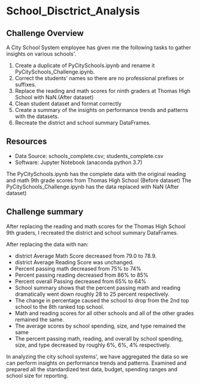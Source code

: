 # School_Disctrict_Analysis

## Challenge Overview
A City School System employee has given me the following tasks to gather insights on various schools'.

1. Create a duplicate of PyCitySchools.ipynb and rename it PyCitySchools_Challenge.ipynb.
2. Correct the students' names so there are no professional prefixes or suffixes.
3. Replace the reading and math scores for ninth graders at Thomas High School with NaN.(After dataset)
4. Clean student dataset and format correctly
5. Create a summary of the insights on performance trends and patterns with the datasets. 
6. Recreate the district and school summary DataFrames.

## Resources
- Data Source: schools_complete.csv; students_complete.csv
- Software: Jupyter Notebook (anaconda python 3.7)

The PyCitySchools.ipynb has the complete data with the original reading and math 9th grade scores from Thomas High School (Before dataset)
The PyCitySchools_Challenge.ipynb has the data replaced with NaN (After dataset)

## Challenge summary
After replacing the reading and math scores for the Thomas High School 9th graders, I recreated the district and school summary DataFrames. 

After replacing the data with nan:
- district Average Math Score decreased from 79.0 to 78.9.
- district Average Reading Score was unchanged.
- Percent passing math decreased from 75% to 74%
- Percent passing reading decreased from 86% to 85%
- Percent overall Passing decreased from 65% to 64%
- School summary shows that the percent passing math and reading dramatically went down roughly 28 to 25 percent respectively.
- The change in percentage caused the school to drop from the 2nd top school to the 8th ranked top school.
- Math and reading scores for all other schools and all of the other grades remained the same. 
- The average scores by school spending, size, and type remained the same
- The percent passing math, reading, and overall by school spending, size, and type decreased by roughly 6%, 6%, 4% respectively.


In analyzing the city school systems', we have aggregated the data so we can perform insights on performance trends and patterns. Examined and prepared all the standardized test data, budget, spending ranges and school size for reporting. 



